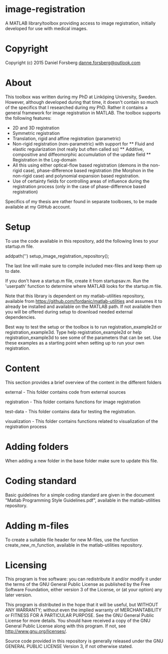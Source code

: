 # image-registration

A MATLAB library/toolbox providing access to image registration, 
initially developed for use with medical images.

# Copyright

Copyright (c) 2015 Daniel Forsberg
danne.forsberg@outlook.com

# About

This toolbox was written during my PhD at Linköping University, Sweden. 
However, although developed during that time, it doesn't contain so much
of the specifics that I researched during my PhD. Rather it contains a 
general framework for image registration in MATLAB. The toolbox supports 
the following features:
* 2D and 3D registration
* Symmetric registration
* Translation, rigid and affine registration (parametric)
* Non-rigid registration (non-parametric) with support for
** Fluid and elastic regularization (not really but often called so)
** Additive, compositive and diffeomorphic accumulation of the update field
** Registration in the Log-domain
* All this using either optical-flow based registration (demons in the 
non-rigid case), phase-difference based registration (the Morphon in the
non-rigid case) and polynomial expansion based registration.
* Use of certainty fields for controlling areas of influence during the 
registration process (only in the case of phase-difference based registration)

Specifics of my thesis are rather found in separate toolboxes, 
to be made available at my GitHub account.

# Setup

To use the code available in this repository, add the following 
lines to your startup.m file.

addpath('<your path to where you keep the repository>')
setup_image_registration_repository();

The last line will make sure to compile included mex-files and 
keep them up to date.

If you don't have a startup.m file, create it from startupsav.m.
Run the 'userpath' function to determine where MATLAB looks for 
the startup.m file.

Note that this library is dependent on my matlab-utilities repository,
available from https://github.com/fordanic/matlab-utilities and assumes
it to already be installed and available on the MATLAB path. If not 
available then you will be offered during setup to download needed
external dependencies.

Best way to test the setup or the toolbox is to run registration_example2d 
or registration_example3d. Type help registration_example2d
or help registration_example3d to see some of the parameters
that can be set. Use these examples as a starting point
when setting up to run your own registration.

# Content

This section provides a brief overview of the content in the 
different folders

external - This folder contains code from external sources

registration - This folder contains functions for image registration

test-data - This folder contains data for testing the registration.

visualization - This folder contains functions related to 
visualization of the registration process

# Adding folders

When adding a new folder in the base folder make sure to update 
this file.

# Coding standard

Basic guidelines for a simple coding standard are given in the document 
"Matlab Programming Style Guidelines.pdf", available in the
matlab-utilities repository.

# Adding m-files

To create a suitable file header for new M-files, use the function 
create_new_m_function, available in the matlab-utilities repository.

# Licensing

This program is free software: you can redistribute it and/or modify
it under the terms of the GNU General Public License as published by
the Free Software Foundation, either version 3 of the License, or
(at your option) any later version.

This program is distributed in the hope that it will be useful,
but WITHOUT ANY WARRANTY; without even the implied warranty of
MERCHANTABILITY or FITNESS FOR A PARTICULAR PURPOSE.  See the
GNU General Public License for more details.
You should have received a copy of the GNU General Public License
along with this program.  If not, see <http://www.gnu.org/licenses/>.

Source code provided in this repository is generally released under 
the GNU GENERAL PUBLIC LICENSE Version 3, if not otherwise stated.
